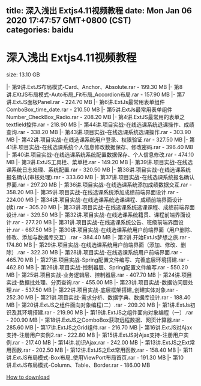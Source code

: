 
title: 深入浅出 Extjs4.11视频教程
date: Mon Jan 06 2020 17:47:57 GMT+0800 (CST)    
categories: baidu
---

# 深入浅出 Extjs4.11视频教程
size: 13.10 GB
 
 
|- 第9讲.ExtJS布局模式-Card、Anchor、Absolute.rar - 199.30 MB
|- 第8讲.EXtJS布局模式-Auto布局_Fit布局_Accordion布局.rar - 157.90 MB
|- 第7讲.ExtJS面板Panel.rar - 224.70 MB
|- 第6讲.ExtJs最常用表单组件ComboBox_time_date.rar - 210.50 MB
|- 第5讲.ExtJs最常用表单组件Number_CheckBox_Radio.rar - 208.20 MB
|- 第4讲.ExtJS最常用的表单之textfield控件.rar - 218.90 MB
|- 第44讲.项目实战-在线选课系统退课操作、成绩查询.rar - 338.20 MB
|- 第43讲.项目实战-在线选课系统选课操作.rar - 303.90 MB
|- 第42讲.项目实战-在线选课系统用户登录、权限验证.rar - 327.50 MB
|- 第41讲.项目实战-在线选课系统个人信息修改数据保存、修改密码.rar - 396.40 MB
|- 第40讲.项目实战-在线选课系统系统配置数据保存、个人信息修改.rar - 474.10 MB
|- 第3讲.ExtJS工具栏、菜单栏.rar - 149.20 MB
|- 第39讲.项目实战-在线选课系统日志处理、系统配置.rar - 320.50 MB
|- 第38讲.项目实战-在线选课系统报名确认(审核处理).rar - 333.60 MB
|- 第37讲.项目实战-在线选课系统报名确认界面.rar - 297.20 MB
|- 第36讲.项目实战-在线选课系统添加成绩数据交互.rar - 358.20 MB
|- 第35讲.项目实战-在线选课系统添加成绩前端界面设计.rar - 224.00 MB
|- 第34讲.项目实战-在线选课系统选课课程、成绩前端界面设计(续).rar - 305.20 MB
|- 第33讲.项目实战-在线选课系统选课课程、成绩前端界面设计.rar - 329.50 MB
|- 第32讲.项目实战-在线选课系统籍贯、课程前端界面设计.rar - 277.20 MB
|- 第31讲.项目实战-在线选课系统公告、班级前端界面设计.rar - 687.50 MB
|- 第30讲.项目实战-在线选课系统用户前端界面（用户删除、修改、添加与数据库交互）.rar - 384.40 MB
|- 第2讲.开始ExtJs梦想之旅.rar - 174.80 MB
|- 第29讲.项目实战-在线选课系统用户前端界面（添加、修改、删除）.rar - 322.30 MB
|- 第28讲.项目实战-在线选课系统用户前端界面.rar - 465.70 MB
|- 第27讲.项目实战-Spring配置文件编写、完善底层环境搭建.rar - 462.80 MB
|- 第26讲.项目实战-控制器层、Spring配置文件编写.rar - 550.20 MB
|- 第25讲.项目实战-业务逻辑层、控制器层.rar - 407.70 MB
|- 第24讲.项目实战-数据批处理、分页查询.rar - 455.00 MB
|- 第23讲.项目实战-数据访问层处理.rar - 537.50 MB
|- 第22讲.项目实战-底层框架搭建_创建实体对象.rar - 252.30 MB
|- 第21讲.项目实战-需求分析、数据字典、数据库设计.rar - 188.40 MB
|- 第20讲.ExtJS之组件面向对象编程(二）.rar - 209.20 MB
|- 第1讲.ExtJs初识及其环境搭建.rar - 219.90 MB
|- 第19讲.ExtJS之组件面向对象编程（一）.rar - 200.90 MB
|- 第18讲.ExtJS之ComboBox获取远程数据、网页计算器.rar - 285.60 MB
|- 第17讲.ExtJS之Grid组件.rar - 216.70 MB
|- 第16讲.ExtJS对Ajax支持-注册用户实例2.rar - 222.80 MB
|- 第15讲.ExtJS对Ajax支持-注册用户实例.rar - 217.40 MB
|- 第14讲.初识Ajax.rar - 242.00 MB
|- 第13讲.ExtJS之Ext常用函数.rar - 202.50 MB
|- 第12讲.ExtJS之Ext常用函数.rar - 158.40 MB
|- 第11讲.ExtJS布局模式-Box布局_使用ViewPort布局首页.rar - 191.30 MB
|- 第10讲.ExtJS布局模式-Column、Table、Border.rar - 186.00 MB

[How to download](https://bpcam.bemobtrk.com/go/2ceec3aa-1ca2-46d6-b9ff-aaa5c184517c?jno=3527)